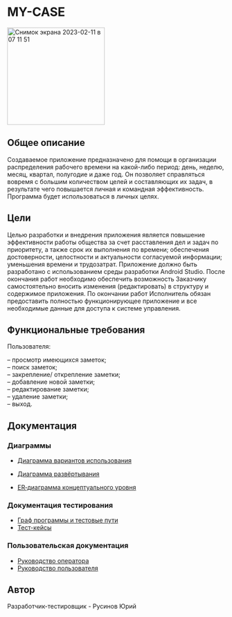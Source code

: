 # MY-CASE
<img width="225" alt="Снимок экрана 2023-02-11 в 07 11 51" src="https://user-images.githubusercontent.com/98612792/218238627-fe535462-fd96-400e-adf5-a789e0ca0bf9.png">

## Общее описание
Создаваемое приложение предназначено для помощи в организации
распределения рабочего времени на какой-либо период: день, неделю, месяц,
квартал, полугодие и даже год. Он позволяет справляться вовремя с большим
количеством целей и составляющих их задач, в результате чего повышается
личная и командная эффективность.
Программа будет использоваться в личных целях.
## Цели 
Целью разработки и внедрения приложения является повышение
эффективности работы общества за счет расставления дел и задач по
приоритету, а также срок их выполнения по времени; обеспечения
достоверности, целостности и актуальности согласуемой информации;
уменьшения времени и трудозатрат.
Приложение должно быть разработано с использованием среды
разработки Android Studio. После окончания работ необходимо обеспечить
возможность Заказчику самостоятельно вносить изменения (редактировать) в
структуру и содержимое приложения.
По окончании работ Исполнитель обязан предоставить полностью
функционирующее приложение и все необходимые данные для доступа к
системе управления.
## Функциональные требования
Пользователя:<br/>

– просмотр имеющихся заметок;<br/>
– поиск заметок;<br/>
– закрепление/ открепление заметки;<br/>
– добавление новой заметки;<br/>
– редактирование заметки;<br/>
– удаление заметки;<br/>
– выход. 
## Документация 
### Диаграммы
- [Диаграмма вариантов использования](https://github.com/Yuriiru/MY-CASE/wiki/%231-Диаграмма-вариантов-использования)

- [Диаграмма развёртывания](https://github.com/Yuriiru/MY-CASE/wiki/%232-Диаграмма-развёртывания)
- [ER‐диаграмма концептуального уровня](https://github.com/Yuriiru/MY-CASE/wiki/%233-ER‐диаграмма-концептуального-уровня)
### Документация тестирования
- [Граф программы и тестовые пути](https://github.com/Yuriiru/MY-CASE/wiki/%234-Граф-программы-и-тестовые-пути)
- [Тест-кейсы](https://github.com/Yuriiru/MY-CASE/wiki/%235-Тест‐кейсы)
### Пользовательская документация
- [Руководство оператора](https://disk.yandex.ru/i/Ta9DwY8I-7RIQA)
- [Руководство пользователя](https://disk.yandex.ru/i/TS657Qw1RY5mrw)
## Автор
Разработчик-тестировщик - Русинов Юрий
